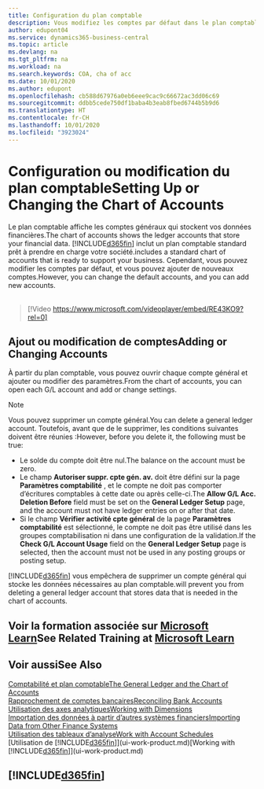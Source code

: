 ```yaml
---
title: Configuration du plan comptable
description: Vous modifiez les comptes par défaut dans le plan comptable, et vous pouvez ajouter de nouveaux comptes.
author: edupont04
ms.service: dynamics365-business-central
ms.topic: article
ms.devlang: na
ms.tgt_pltfrm: na
ms.workload: na
ms.search.keywords: COA, cha of acc
ms.date: 10/01/2020
ms.author: edupont
ms.openlocfilehash: cb588d67976a0eb6eee9cac9c66672ac3dd06c69
ms.sourcegitcommit: ddbb5cede750df1baba4b3eab8fbed6744b5b9d6
ms.translationtype: HT
ms.contentlocale: fr-CH
ms.lasthandoff: 10/01/2020
ms.locfileid: "3923024"
---
```

# <a name="setting-up-or-changing-the-chart-of-accounts"></a><span data-ttu-id="19de6-103">Configuration ou modification du plan comptable</span><span class="sxs-lookup"><span data-stu-id="19de6-103">Setting Up or Changing the Chart of Accounts</span></span>
<span data-ttu-id="19de6-104">Le plan comptable affiche les comptes généraux qui stockent vos données financières.</span><span class="sxs-lookup"><span data-stu-id="19de6-104">The chart of accounts shows the ledger accounts that store your financial data.</span></span> [!INCLUDE[d365fin](includes/d365fin_md.md)] <span data-ttu-id="19de6-105">inclut un plan comptable standard prêt à prendre en charge votre société.</span><span class="sxs-lookup"><span data-stu-id="19de6-105">includes a standard chart of accounts that is ready to support your business.</span></span>
<span data-ttu-id="19de6-106">Cependant, vous pouvez modifier les comptes par défaut, et vous pouvez ajouter de nouveaux comptes.</span><span class="sxs-lookup"><span data-stu-id="19de6-106">However, you can change the default accounts, and you can add new accounts.</span></span>
<br><br>  

> [!Video https://www.microsoft.com/videoplayer/embed/RE43KO9?rel=0]


## <a name="adding-or-changing-accounts"></a><span data-ttu-id="19de6-107">Ajout ou modification de comptes</span><span class="sxs-lookup"><span data-stu-id="19de6-107">Adding or Changing Accounts</span></span>
<span data-ttu-id="19de6-108">À partir du plan comptable, vous pouvez ouvrir chaque compte général et ajouter ou modifier des paramètres.</span><span class="sxs-lookup"><span data-stu-id="19de6-108">From the chart of accounts, you can open each G/L account and add or change settings.</span></span>

> [!NOTE]  
>   <span data-ttu-id="19de6-109">Vous pouvez supprimer un compte général.</span><span class="sxs-lookup"><span data-stu-id="19de6-109">You can delete a general ledger account.</span></span> <span data-ttu-id="19de6-110">Toutefois, avant que de le supprimer, les conditions suivantes doivent être réunies :</span><span class="sxs-lookup"><span data-stu-id="19de6-110">However, before you delete it, the following must be true:</span></span>  
>  
>   * <span data-ttu-id="19de6-111">Le solde du compte doit être nul.</span><span class="sxs-lookup"><span data-stu-id="19de6-111">The balance on the account must be zero.</span></span>  
>   * <span data-ttu-id="19de6-112">Le champ **Autoriser suppr. cpte gén. av.** doit être défini sur la page **Paramètres comptabilité** , et le compte ne doit pas comporter d’écritures comptables à cette date ou après celle-ci.</span><span class="sxs-lookup"><span data-stu-id="19de6-112">The **Allow G/L Acc. Deletion Before** field must be set on the **General Ledger Setup** page, and the account must not have ledger entries on or after that date.</span></span>  
>   * <span data-ttu-id="19de6-113">Si le champ **Vérifier activité cpte général** de la page **Paramètres comptabilité** est sélectionné, le compte ne doit pas être utilisé dans les groupes comptabilisation ni dans une configuration de la validation.</span><span class="sxs-lookup"><span data-stu-id="19de6-113">If the **Check G/L Account Usage** field on the **General Ledger Setup** page is selected, then the account must not be used in any posting groups or posting setup.</span></span>  

[!INCLUDE[d365fin](includes/d365fin_md.md)] <span data-ttu-id="19de6-114">vous empêchera de supprimer un compte général qui stocke les données nécessaires au plan comptable.</span><span class="sxs-lookup"><span data-stu-id="19de6-114">will prevent you from deleting a general ledger account that stores data that is needed in the chart of accounts.</span></span>  

## <a name="see-related-training-at-microsoft-learn"></a><span data-ttu-id="19de6-115">Voir la formation associée sur [Microsoft Learn](/learn/modules/chart-accounts-dynamics-365-business-central/index)</span><span class="sxs-lookup"><span data-stu-id="19de6-115">See Related Training at [Microsoft Learn](/learn/modules/chart-accounts-dynamics-365-business-central/index)</span></span>

## <a name="see-also"></a><span data-ttu-id="19de6-116">Voir aussi</span><span class="sxs-lookup"><span data-stu-id="19de6-116">See Also</span></span>
[<span data-ttu-id="19de6-117">Comptabilité et plan comptable</span><span class="sxs-lookup"><span data-stu-id="19de6-117">The General Ledger and the Chart of Accounts</span></span>](finance-general-ledger.md)  
[<span data-ttu-id="19de6-118">Rapprochement de comptes bancaires</span><span class="sxs-lookup"><span data-stu-id="19de6-118">Reconciling Bank Accounts</span></span>](bank-manage-bank-accounts.md)  
[<span data-ttu-id="19de6-119">Utilisation des axes analytiques</span><span class="sxs-lookup"><span data-stu-id="19de6-119">Working with Dimensions</span></span>](finance-dimensions.md)  
[<span data-ttu-id="19de6-120">Importation des données à partir d’autres systèmes financiers</span><span class="sxs-lookup"><span data-stu-id="19de6-120">Importing Data from Other Finance Systems</span></span>](across-import-data-configuration-packages.md)  
[<span data-ttu-id="19de6-121">Utilisation des tableaux d’analyse</span><span class="sxs-lookup"><span data-stu-id="19de6-121">Work with Account Schedules</span></span>](bi-how-work-account-schedule.md)  
<span data-ttu-id="19de6-122">[Utilisation de [!INCLUDE[d365fin](includes/d365fin_md.md)]](ui-work-product.md)</span><span class="sxs-lookup"><span data-stu-id="19de6-122">[Working with [!INCLUDE[d365fin](includes/d365fin_md.md)]](ui-work-product.md)</span></span>  

## [!INCLUDE[d365fin](includes/free_trial_md.md)]
